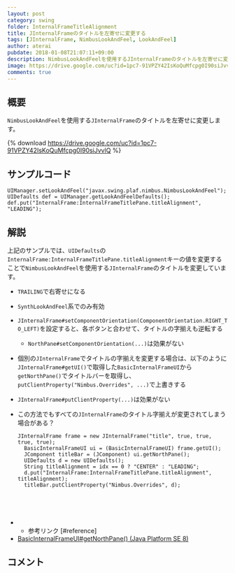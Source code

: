 ```yaml
---
layout: post
category: swing
folder: InternalFrameTitleAlignment
title: JInternalFrameのタイトルを左寄せに変更する
tags: [JInternalFrame, NimbusLookAndFeel, LookAndFeel]
author: aterai
pubdate: 2018-01-08T21:07:11+09:00
description: NimbusLookAndFeelを使用するJInternalFrameのタイトルを左寄せに変更します。
image: https://drive.google.com/uc?id=1pc7-91VPZY42IsKoQuMfcpg0I90siJvvlQ
comments: true
---
```

## 概要
`NimbusLookAndFeel`を使用する`JInternalFrame`のタイトルを左寄せに変更します。

{% download https://drive.google.com/uc?id=1pc7-91VPZY42IsKoQuMfcpg0I90siJvvlQ %}

## サンプルコード
<pre class="prettyprint"><code>UIManager.setLookAndFeel("javax.swing.plaf.nimbus.NimbusLookAndFeel");
UIDefaults def = UIManager.getLookAndFeelDefaults();
def.put("InternalFrame:InternalFrameTitlePane.titleAlignment", "LEADING");
</code></pre>

## 解説
上記のサンプルでは、`UIDefaults`の`InternalFrame:InternalFrameTitlePane.titleAlignment`キーの値を変更することで`NimbusLookAndFeel`を使用する`JInternalFrame`のタイトルを変更しています。

- `TRAILING`で右寄せになる
- `SynthLookAndFeel`系でのみ有効
- `JInternalFrame#setComponentOrientation(ComponentOrientation.RIGHT_TO_LEFT)`を設定すると、各ボタンと合わせて、タイトルの字揃えも逆転する
    - `NorthPane#setComponentOrientation(...)`は効果がない
- 個別の`JInternalFrame`でタイトルの字揃えを変更する場合は、以下のように`JInternalFrame#getUI()`で取得した`BasicInternalFrameUI`から`getNorthPane()`でタイトルバーを取得し、`putClientProperty("Nimbus.Overrides", ...)`で上書きする
- `JInternalFrame#putClientProperty(...)`は効果がない
- この方法でもすべての`JInternalFrame`のタイトル字揃えが変更されてしまう場合がある？
    
    <pre class="prettyprint"><code>JInternalFrame frame = new JInternalFrame("title", true, true, true, true);
    BasicInternalFrameUI ui = (BasicInternalFrameUI) frame.getUI();
    JComponent titleBar = (JComponent) ui.getNorthPane();
    UIDefaults d = new UIDefaults();
    String titleAlignment = idx == 0 ? "CENTER" : "LEADING";
    d.put("InternalFrame:InternalFrameTitlePane.titleAlignment", titleAlignment);
    titleBar.putClientProperty("Nimbus.Overrides", d);
</code></pre>
- * 参考リンク [#reference]
- [BasicInternalFrameUI#getNorthPane() (Java Platform SE 8)](https://docs.oracle.com/javase/jp/8/docs/api/javax/swing/plaf/basic/BasicInternalFrameUI.html#getNorthPane--)

<!-- dummy comment line for breaking list -->

## コメント
